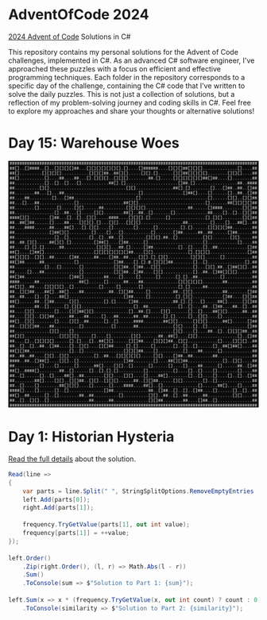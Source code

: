 # AdventOfCode 2024

[2024 Advent of Code](https://adventofcode.com) Solutions in C#

This repository contains my personal solutions for the Advent of Code challenges, implemented in C#. As an advanced C# software engineer, I've approached these puzzles with a focus on efficient and effective programming techniques. Each folder in the repository corresponds to a specific day of the challenge, containing the C# code that I've written to solve the daily puzzles. This is not just a collection of solutions, but a reflection of my problem-solving journey and coding skills in C#. Feel free to explore my approaches and share your thoughts or alternative solutions!

# Day 15: Warehouse Woes
![Day15_Part2](Day15/part2_solution.png)


# Day 1: Historian Hysteria
 [Read the full details](Day01/readme.md) about the solution.

```csharp
Read(line =>
{
    var parts = line.Split(" ", StringSplitOptions.RemoveEmptyEntries | StringSplitOptions.TrimEntries).Select(int.Parse).ToArray();
    left.Add(parts[0]);
    right.Add(parts[1]);

    frequency.TryGetValue(parts[1], out int value);
    frequency[parts[1]] = ++value;
});

left.Order()
    .Zip(right.Order(), (l, r) => Math.Abs(l - r))
    .Sum()
    .ToConsole(sum => $"Solution to Part 1: {sum}");

left.Sum(x => x * (frequency.TryGetValue(x, out int count) ? count : 0))
    .ToConsole(similarity => $"Solution to Part 2: {similarity}");
```
